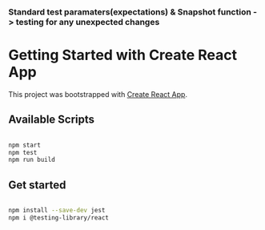 
### Standard test paramaters(expectations) & Snapshot function -> testing for any unexpected changes

# Getting Started with Create React App

This project was bootstrapped with [Create React App](https://github.com/facebook/create-react-app).

## Available Scripts

``` bash

npm start
npm test
npm run build

```
## Get started

``` bash 

npm install --save-dev jest
npm i @testing-library/react

```




